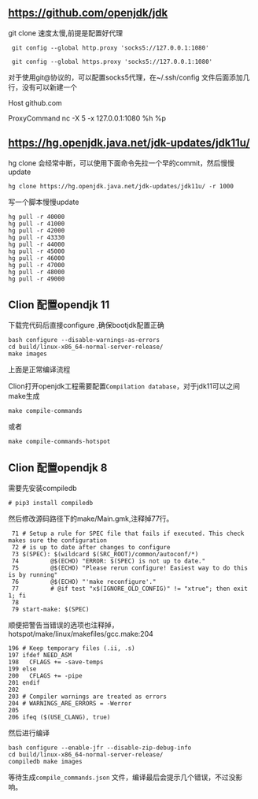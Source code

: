 ## https://github.com/openjdk/jdk

git clone 速度太慢,前提是配置好代理

```
 git config --global http.proxy 'socks5://127.0.0.1:1080'

 git config --global https.proxy 'socks5://127.0.0.1:1080'
```

对于使用git@协议的，可以配置socks5代理，在~/.ssh/config 文件后面添加几行，没有可以新建一个

Host github.com

ProxyCommand nc -X 5 -x 127.0.0.1:1080 %h %p



## https://hg.openjdk.java.net/jdk-updates/jdk11u/

hg  clone 会经常中断，可以使用下面命令先拉一个早的commit，然后慢慢update

```
hg clone https://hg.openjdk.java.net/jdk-updates/jdk11u/ -r 1000
```

写一个脚本慢慢update

```
hg pull -r 40000
hg pull -r 41000
hg pull -r 42000
hg pull -r 43330
hg pull -r 44000
hg pull -r 45000
hg pull -r 46000
hg pull -r 47000
hg pull -r 48000
hg pull -r 49000
```

## Clion 配置opendjk 11 

下载完代码后直接configure ,确保bootjdk配置正确

```
bash configure --disable-warnings-as-errors
cd build/linux-x86_64-normal-server-release/
make images
```

上面是正常编译流程

Clion打开openjdk工程需要配置`Compilation database`，对于jdk11可以之间make生成

```
make compile-commands
```

或者

```
make compile-commands-hotspot
```

## Clion 配置opendjk 8

需要先安装compiledb

```
# pip3 install compiledb
```

然后修改源码路径下的make/Main.gmk,注释掉77行。

```
 71 # Setup a rule for SPEC file that fails if executed. This check makes sure the configuration
 72 # is up to date after changes to configure
 73 $(SPEC): $(wildcard $(SRC_ROOT)/common/autoconf/*)
 74         @$(ECHO) "ERROR: $(SPEC) is not up to date."
 75         @$(ECHO) "Please rerun configure! Easiest way to do this is by running"
 76         @$(ECHO) "'make reconfigure'."
 77         # @if test "x$(IGNORE_OLD_CONFIG)" != "xtrue"; then exit 1; fi
 78 
 79 start-make: $(SPEC)
```

顺便把警告当错误的选项也注释掉，hotspot/make/linux/makefiles/gcc.make:204

```
196 # Keep temporary files (.ii, .s)
197 ifdef NEED_ASM
198   CFLAGS += -save-temps
199 else
200   CFLAGS += -pipe
201 endif
202 
203 # Compiler warnings are treated as errors
204 # WARNINGS_ARE_ERRORS = -Werror
205 
206 ifeq ($(USE_CLANG), true)

```

然后进行编译

```
bash configure --enable-jfr --disable-zip-debug-info
cd build/linux-x86_64-normal-server-release/
compiledb make images
```

等待生成`compile_commands.json` 文件，编译最后会提示几个错误，不过没影响。